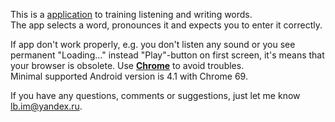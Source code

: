 This is a [application](https://little-brother.github.io/english-words/) to training listening and writing words.<br>
The app selects a word, pronounces it and expects you to enter it correctly. 

If app don't work properly, e.g. you don't listen any sound or you see permanent "Loading..." instead "Play"-button on first screen, it's means that your browser is obsolete.
Use <a href = "https://www.google.ru/intl/en_uk/chrome/"><b>Chrome</b></a> to avoid troubles.<br>
Minimal supported Android version is 4.1 with Chrome 69.

	
If you have any questions, comments or suggestions, just let me know <a href="mailto:lb.im@yandex.ru?subject=English word site">lb.im@yandex.ru</a>.